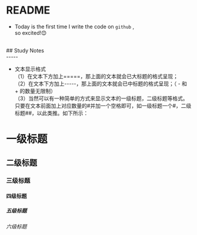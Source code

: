 # README <br>
* Today is the first time I write the code on `github` ,<br>
so excited!:blush:
<br>
## Study Notes <br>
-----

* 文本显示格式<br>
（1）在文本下方加上=====，那上面的文本就会已大标题的格式呈现；<br>
（2）在文本下方加上-----，那上面的文本就会已中标题的格式呈现；（ - 和 + 的数量无限制）<br>
（3）当然可以有一种简单的方式来显示文本的一级标题，二级标题等格式。只要在文本前面加上对应数量的#并加一个空格即可，如一级标题一个#，二级标题##，以此类推。如下所示：<br>
# 一级标题 <br>
## 二级标题<br>
### 三级标题<br>
#### 四级标题<br>
##### 五级标题<br>
###### 六级标题<br>

